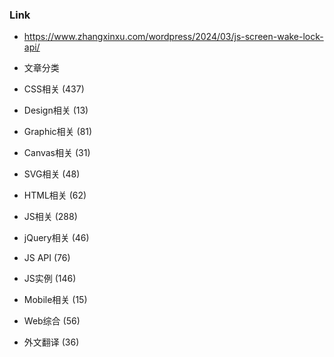 ### Link 
- https://www.zhangxinxu.com/wordpress/2024/03/js-screen-wake-lock-api/

- 文章分类
- CSS相关 (437)
- Design相关 (13)
- Graphic相关 (81)
- Canvas相关 (31)
- SVG相关 (48)
- HTML相关 (62)
- JS相关 (288)
- jQuery相关 (46)
- JS API (76)
- JS实例 (146)
- Mobile相关 (15)
- Web综合 (56)
- 外文翻译 (36)
